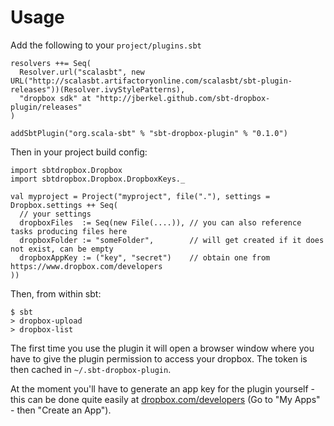 # Usage

Add the following to your `project/plugins.sbt`

```
resolvers ++= Seq(
  Resolver.url("scalasbt", new URL("http://scalasbt.artifactoryonline.com/scalasbt/sbt-plugin-releases"))(Resolver.ivyStylePatterns),
  "dropbox sdk" at "http://jberkel.github.com/sbt-dropbox-plugin/releases"
)

addSbtPlugin("org.scala-sbt" % "sbt-dropbox-plugin" % "0.1.0")
```

Then in your project build config:

```
import sbtdropbox.Dropbox
import sbtdropbox.Dropbox.DropboxKeys._

val myproject = Project("myproject", file("."), settings = Dropbox.settings ++ Seq(
  // your settings
  dropboxFiles  := Seq(new File(....)), // you can also reference tasks producing files here
  dropboxFolder := "someFolder",        // will get created if it does not exist, can be empty
  dropboxAppKey := ("key", "secret")    // obtain one from https://www.dropbox.com/developers
))
```

Then, from within sbt:

    $ sbt
    > dropbox-upload
    > dropbox-list

The first time you use the plugin it will open a browser window where you have to give the plugin permission to access
your dropbox.  The token is then cached in `~/.sbt-dropbox-plugin`.

At the moment you'll have to generate an app key for the plugin yourself - this can be done quite easily at
[dropbox.com/developers](https://www.dropbox.com/developers) (Go to "My Apps" - then "Create an App").
